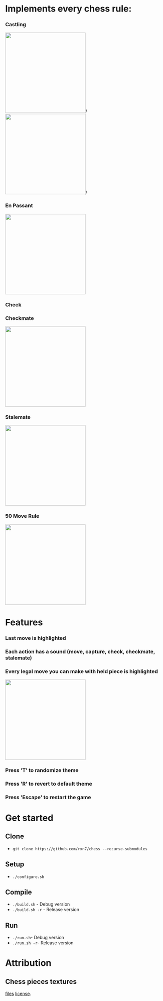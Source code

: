 # Implements every chess rule:
### Castling
<img src="https://github.com/user-attachments/assets/2efb9677-40e4-4998-9bf4-fcf7415cb258" width=256>/<img>
<img src="https://github.com/user-attachments/assets/4974d669-c4a3-46db-8474-150c00ca74eb" width=256>/<img>

### En Passant
<img src="https://github.com/user-attachments/assets/2ceda706-341b-4a50-973c-c6c7b97f421e" width=256></img>

### Check


### Checkmate
<img src="https://github.com/user-attachments/assets/15d60845-1531-43b1-ab35-5a53a6c2a0fe" width=256></img>

### Stalemate
<img src="https://github.com/user-attachments/assets/6893a902-e442-4188-b281-bf2492b413d2" width=256></img>

### 50 Move Rule
<img src="https://github.com/user-attachments/assets/b336ca5e-74cd-4431-94ad-3fcb9f4d07d4" width=256></img>

# Features
### Last move is highlighted
### Each action has a sound (move, capture, check, checkmate, stalemate)
### Every legal move you can make with held piece is highlighted
<img src="https://github.com/user-attachments/assets/0c589542-2935-43ba-acc6-25fab3d25f88" width=256></img>
### Press 'T' to randomize theme
### Press 'R' to revert to default theme
### Press 'Escape' to restart the game


# Get started
## Clone
- ```git clone https://github.com/rxn7/chess --recurse-submodules```

## Setup
- ```./configure.sh```

## Compile
- ```./build.sh``` - Debug version
- ```./build.sh -r``` - Release version

## Run
- ```./run.sh```- Debug version
- ```./run.sh -r```- Release version

# Attribution
## Chess pieces textures
[files](https://commons.wikimedia.org/wiki/Template:SVG_chess_pieces#Table_of_chess_piece_SVG-images)
[license](https://www.gnu.org/licenses/gpl-3.0.html).  
